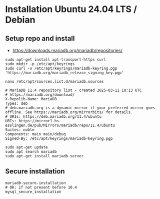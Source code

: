 # Installation Ubuntu 24.04 LTS / Debian  

## Setup repo and install

 * https://downloads.mariadb.org/mariadb/repositories/

```
sudo apt-get install apt-transport-https curl
sudo mkdir -p /etc/apt/keyrings
sudo curl -o /etc/apt/keyrings/mariadb-keyring.pgp 'https://mariadb.org/mariadb_release_signing_key.pgp'
```

```
nano /etc/apt/sources.list.d/mariadb.sources 
```

```
# MariaDB 11.4 repository list - created 2025-03-11 10:13 UTC
# https://mariadb.org/download/
X-Repolib-Name: MariaDB
Types: deb
# deb.mariadb.org is a dynamic mirror if your preferred mirror goes offline. See https://mariadb.org/mirrorbits/ for details.
# URIs: https://deb.mariadb.org/11.4/ubuntu
URIs: https://mirror1.hs-esslingen.de/pub/Mirrors/mariadb/repo/11.4/ubuntu
Suites: noble
Components: main main/debug
Signed-By: /etc/apt/keyrings/mariadb-keyring.pgp
```

```
sudo apt-get update
sudo apt search mariadb 
sudo apt-get install mariadb-server
```


## Secure installation 

```
mariadb-secure-installation 
# OR: if not present before 10.4 
mysql_secure_installation 
```
